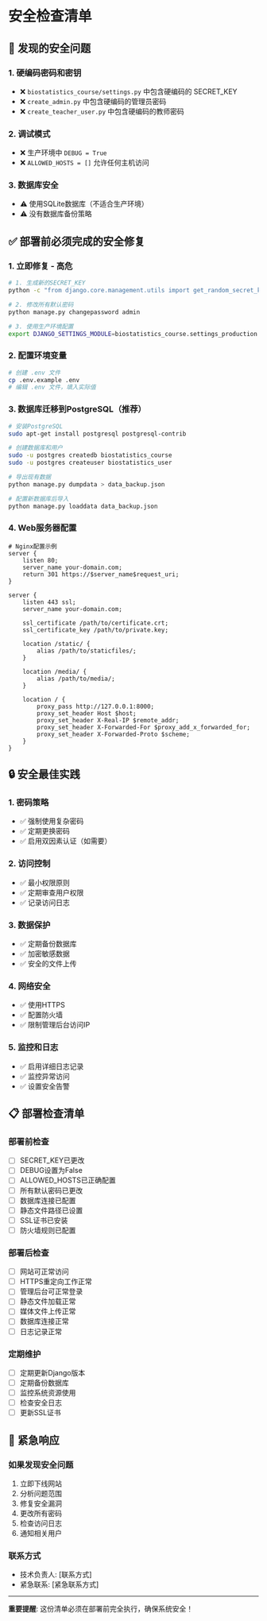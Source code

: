 # 安全检查清单

## 🚨 发现的安全问题

### 1. 硬编码密码和密钥
- ❌ `biostatistics_course/settings.py` 中包含硬编码的 SECRET_KEY
- ❌ `create_admin.py` 中包含硬编码的管理员密码
- ❌ `create_teacher_user.py` 中包含硬编码的教师密码

### 2. 调试模式
- ❌ 生产环境中 `DEBUG = True`
- ❌ `ALLOWED_HOSTS = []` 允许任何主机访问

### 3. 数据库安全
- ⚠️ 使用SQLite数据库（不适合生产环境）
- ⚠️ 没有数据库备份策略

## ✅ 部署前必须完成的安全修复

### 1. 立即修复 - 高危
```bash
# 1. 生成新的SECRET_KEY
python -c "from django.core.management.utils import get_random_secret_key; print(get_random_secret_key())"

# 2. 修改所有默认密码
python manage.py changepassword admin

# 3. 使用生产环境配置
export DJANGO_SETTINGS_MODULE=biostatistics_course.settings_production
```

### 2. 配置环境变量
```bash
# 创建 .env 文件
cp .env.example .env
# 编辑 .env 文件，填入实际值
```

### 3. 数据库迁移到PostgreSQL（推荐）
```bash
# 安装PostgreSQL
sudo apt-get install postgresql postgresql-contrib

# 创建数据库和用户
sudo -u postgres createdb biostatistics_course
sudo -u postgres createuser biostatistics_user

# 导出现有数据
python manage.py dumpdata > data_backup.json

# 配置新数据库后导入
python manage.py loaddata data_backup.json
```

### 4. Web服务器配置
```nginx
# Nginx配置示例
server {
    listen 80;
    server_name your-domain.com;
    return 301 https://$server_name$request_uri;
}

server {
    listen 443 ssl;
    server_name your-domain.com;
    
    ssl_certificate /path/to/certificate.crt;
    ssl_certificate_key /path/to/private.key;
    
    location /static/ {
        alias /path/to/staticfiles/;
    }
    
    location /media/ {
        alias /path/to/media/;
    }
    
    location / {
        proxy_pass http://127.0.0.1:8000;
        proxy_set_header Host $host;
        proxy_set_header X-Real-IP $remote_addr;
        proxy_set_header X-Forwarded-For $proxy_add_x_forwarded_for;
        proxy_set_header X-Forwarded-Proto $scheme;
    }
}
```

## 🔒 安全最佳实践

### 1. 密码策略
- ✅ 强制使用复杂密码
- ✅ 定期更换密码
- ✅ 启用双因素认证（如需要）

### 2. 访问控制
- ✅ 最小权限原则
- ✅ 定期审查用户权限
- ✅ 记录访问日志

### 3. 数据保护
- ✅ 定期备份数据库
- ✅ 加密敏感数据
- ✅ 安全的文件上传

### 4. 网络安全
- ✅ 使用HTTPS
- ✅ 配置防火墙
- ✅ 限制管理后台访问IP

### 5. 监控和日志
- ✅ 启用详细日志记录
- ✅ 监控异常访问
- ✅ 设置安全告警

## 📋 部署检查清单

### 部署前检查
- [ ] SECRET_KEY已更改
- [ ] DEBUG设置为False
- [ ] ALLOWED_HOSTS已正确配置
- [ ] 所有默认密码已更改
- [ ] 数据库连接已配置
- [ ] 静态文件路径已设置
- [ ] SSL证书已安装
- [ ] 防火墙规则已配置

### 部署后检查
- [ ] 网站可正常访问
- [ ] HTTPS重定向工作正常
- [ ] 管理后台可正常登录
- [ ] 静态文件加载正常
- [ ] 媒体文件上传正常
- [ ] 数据库连接正常
- [ ] 日志记录正常

### 定期维护
- [ ] 定期更新Django版本
- [ ] 定期备份数据库
- [ ] 监控系统资源使用
- [ ] 检查安全日志
- [ ] 更新SSL证书

## 🚨 紧急响应

### 如果发现安全问题
1. 立即下线网站
2. 分析问题范围
3. 修复安全漏洞
4. 更改所有密码
5. 检查访问日志
6. 通知相关用户

### 联系方式
- 技术负责人: [联系方式]
- 紧急联系: [紧急联系方式]

---
**重要提醒**: 这份清单必须在部署前完全执行，确保系统安全！